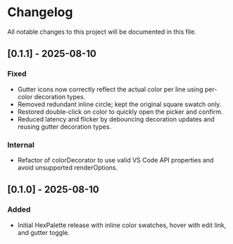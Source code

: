 # Changelog

All notable changes to this project will be documented in this file.

## [0.1.1] - 2025-08-10
### Fixed
- Gutter icons now correctly reflect the actual color per line using per-color decoration types.
- Removed redundant inline circle; kept the original square swatch only.
- Restored double-click on color to quickly open the picker and confirm.
- Reduced latency and flicker by debouncing decoration updates and reusing gutter decoration types.

### Internal
- Refactor of colorDecorator to use valid VS Code API properties and avoid unsupported renderOptions.

## [0.1.0] - 2025-08-10
### Added
- Initial HexPalette release with inline color swatches, hover with edit link, and gutter toggle.
